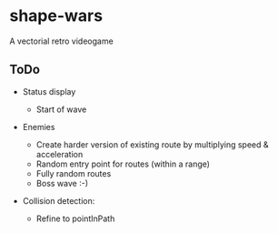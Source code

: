 # shape-wars
A vectorial retro videogame

## ToDo
- Status display
	- Start of wave
- Enemies
	- Create harder version of existing route by multiplying speed & acceleration
	- Random entry point for routes (within a range)
	- Fully random routes
	- Boss wave :-)

- Collision detection:
	- Refine to pointInPath

